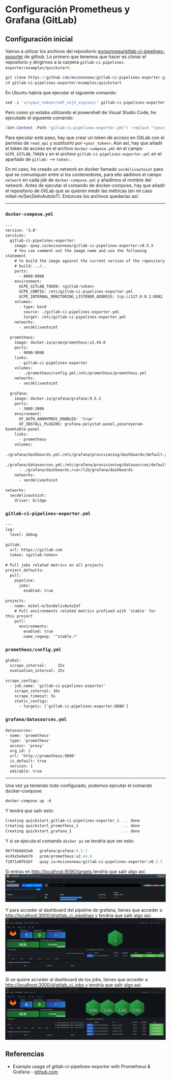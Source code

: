 # Configuración Prometheus y Grafana (GitLab)
## Configuración inicial
Vamos a utilizar los archivos del repositorio [mvisonneau/gitlab-ci-pipelines-exporter](https://github.com/mvisonneau/gitlab-ci-pipelines-exporter/tree/main) de github. Lo primero que tenemos que hacer es clonar el repositorio y dirigirnos a la carpera `gitlab-ci-pipelines-exporter/examples/quickstart`:
```powershell
git clone https://github.com/mvisonneau/gitlab-ci-pipelines-exporter.git
cd gitlab-ci-pipelines-exporter/examples/quickstart
```
En Ubuntu habría que ejecutar el siguiente comando:
```powershell
sed -i 's/<your_token>/xXF_xxjV_xxyzxzz/' gitlab-ci-pipelines-exporter.yml
```
Pero como yo estaba utilizando el powershell de Visual Studio Code, he ejecutado el siguiente comando:
```powershell
(Get-Content -Path "gitlab-ci-pipelines-exporter.yml") -replace "<your_token>", "xXF_xxjV_xxyzxzz" | Set-Content -Path "gitlab-ci-pipelines-exporter.yml"
```
Para ejecutar este paso, hay que crear un token de acceso en GitLab con el permiso de `read_api` y sustituirlo por `<your_token>`. Aún así, hay que añadir el token de acceso en el archivo `docker-compose.yml` en el campo `GCPE_GITLAB_TOKEN` y en el archivo `gitlab-ci-pipelines-exporter.yml` en el apartado de `gitlab:` --> `token:`.

En mi caso, he creado un network en docker llamado `secdelivautoiot` para que se comuniquen entre sí los contenedores, para ello aádimos el campo `network` en cada job de `docker-compose.yml` y añadimos el nombre del network. Antes de ejecutar el comando de docker-compose, hay que añadir el repositorio de GitLab que se quieren medir las métricas (en mi caso mikel-m/SecDelivAutoIoT). Entonces los archivos quedarías así:
***
### `docker-compose.yml`
```
---
version: '3.8'
services:
  gitlab-ci-pipelines-exporter:
    image: quay.io/mvisonneau/gitlab-ci-pipelines-exporter:v0.5.5
    # You can comment out the image name and use the following statement
    # to build the image against the current version of the repository
    # build: ../..
    ports:
      - 8080:8080
    environment:
      GCPE_GITLAB_TOKEN: <gitlab-token>
      GCPE_CONFIG: /etc/gitlab-ci-pipelines-exporter.yml
      GCPE_INTERNAL_MONITORING_LISTENER_ADDRESS: tcp://127.0.0.1:8082
    volumes:
      - type: bind
        source: ./gitlab-ci-pipelines-exporter.yml
        target: /etc/gitlab-ci-pipelines-exporter.yml
    networks:
      - secdelivautoiot

  prometheus:
    image: docker.io/prom/prometheus:v2.44.0
    ports:
      - 9090:9090
    links:
      - gitlab-ci-pipelines-exporter
    volumes:
      - ./prometheus/config.yml:/etc/prometheus/prometheus.yml
    networks:
      - secdelivautoiot

  grafana:
    image: docker.io/grafana/grafana:9.5.2
    ports:
      - 3000:3000
    environment:
      GF_AUTH_ANONYMOUS_ENABLED: 'true'
      GF_INSTALL_PLUGINS: grafana-polystat-panel,yesoreyeram-boomtable-panel
    links:
      - prometheus
    volumes:
      - ./grafana/dashboards.yml:/etc/grafana/provisioning/dashboards/default.yml
      - ./grafana/datasources.yml:/etc/grafana/provisioning/datasources/default.yml
      - ./grafana/dashboards:/var/lib/grafana/dashboards
    networks:
      - secdelivautoiot

networks:
  secdelivautoiot:
    driver: bridge
```

### `gitlab-ci-pipelines-exporter.yml`
```
---
log:
  level: debug

gitlab:
  url: https://gitlab.com
  token: <gitlab-token>

# Pull jobs related metrics on all projects
project_defaults:
  pull:
    pipeline:
      jobs:
        enabled: true

projects:
  - name: mikel-m/SecDelivAutoIoT
    # Pull environments related metrics prefixed with 'stable' for this project
    pull:
      environments:
        enabled: true
        name_regexp: '^stable.*'

```

### `prometheus/config.yml`
```
global:
  scrape_interval:     15s
  evaluation_interval: 15s

scrape_configs:
  - job_name: 'gitlab-ci-pipelines-exporter'
    scrape_interval: 10s
    scrape_timeout: 5s
    static_configs:
      - targets: ['gitlab-ci-pipelines-exporter:8080']
```

### `grafana/datasources.yml`
```
datasources:
- name: 'prometheus'
  type: 'prometheus'
  access: 'proxy'
  org_id: 1
  url: 'http://prometheus:9090'
  is_default: true
  version: 1
  editable: true
```
***

Una vez ya teniendo todo configurado, podemos ejecutar el comando docker-compose:
```powershell
docker-compose up -d
```
Y tendrá que salir esto:
```powershell
Creating quickstart_gitlab-ci-pipelines-exporter_1 ... done
Creating quickstart_prometheus_1                   ... done
Creating quickstart_grafana_1                      ... done
```
Y si se ejecuta el comando `docker ps` se tendría que ver esto:
```powershell
9b7f4bb8d3a0   grafana/grafana:9.5.2                                    "/run.sh"                43 minutes ago   Up 4 minutes   0.0.0.0:3000->3000/tcp              quickstart_grafana_1
4c45e5e9eb70   prom/prometheus:v2.44.0                                  "/bin/prometheus --c…"   43 minutes ago   Up 4 minutes   0.0.0.0:9090->9090/tcp              quickstart_prometheus_1
f2071a0fb1bf   quay.io/mvisonneau/gitlab-ci-pipelines-exporter:v0.5.5   "/usr/local/bin/gitl…"   44 minutes ago   Up 4 minutes   0.0.0.0:8080->8080/tcp              quickstart_gitlab-ci-pipelines-exporter_1
```

Si entras en [http://localhost:9090/targets](http://localhost:9090/targets) tendría que salir algo así:
<img src="https://github.com/sfl0r3nz05/SecDelivAutoIoT/blob/master/docs/images/Prometheus-targets.PNG" alt="http://localhost:9090/targets">

Y para acceder al dashboard del pipeline de grafana, tienes que acceder a [http://localhost:3000/d/gitlab_ci_pipelines](http://localhost:3000/d/gitlab_ci_pipelines) y tendría que salir algo así:
<img src="https://github.com/sfl0r3nz05/SecDelivAutoIoT/blob/master/docs/images/Prometheus-gitlab_ci_pipelines.PNG" alt="http://localhost:3000/d/gitlab_ci_pipelines">

Si se quiere acceder al dashboard de los jobs, tienes que acceder a [http://localhost:3000/d/gitlab_ci_jobs](http://localhost:3000/d/gitlab_ci_jobs) y tendría que salir algo así:
<img src="https://github.com/sfl0r3nz05/SecDelivAutoIoT/blob/master/docs/images/Prometheus-gitlab_ci_jobs.PNG" alt="http://localhost:3000/d/gitlab_ci_jobs">

## Referencias
- Example usage of gitlab-ci-pipelines-exporter with Prometheus & Grafana - [github.com](https://github.com/mvisonneau/gitlab-ci-pipelines-exporter/tree/main/examples/quickstart)
